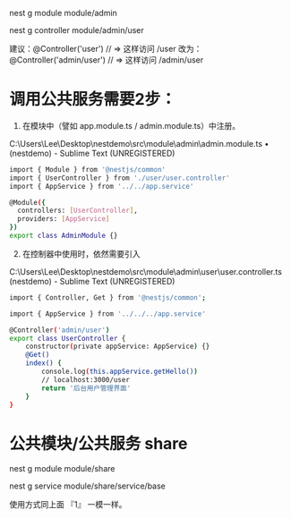 nest g module module/admin

nest g controller module/admin/user

建议：@Controller('user')       // => 这样访问 /user
改为：@Controller('admin/user') // => 这样访问 /admin/user


# 调用公共服务需要2步：

1. 在模块中（譬如 app.module.ts / admin.module.ts）中注册。

C:\Users\Lee\Desktop\nestdemo\src\module\admin\admin.module.ts • (nestdemo) - Sublime Text (UNREGISTERED)

```bash
import { Module } from '@nestjs/common'
import { UserController } from './user/user.controller'
import { AppService } from '../../app.service'

@Module({
  controllers: [UserController],
  providers: [AppService]
})
export class AdminModule {}

```

2. 在控制器中使用时，依然需要引入

C:\Users\Lee\Desktop\nestdemo\src\module\admin\user\user.controller.ts (nestdemo) - Sublime Text (UNREGISTERED)

```bash
import { Controller, Get } from '@nestjs/common';

import { AppService } from '../../../app.service'

@Controller('admin/user')
export class UserController {
	constructor(private appService: AppService) {}
    @Get()
    index() {
    	console.log(this.appService.getHello())
        // localhost:3000/user
        return '后台用户管理界面'
    }
}
```

# 公共模块/公共服务 share

nest g module module/share

nest g service module/share/service/base

使用方式同上面 『1』  一模一样。

